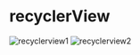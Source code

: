 # recyclerView
![recyclerview1](https://user-images.githubusercontent.com/59538986/96568181-51372c80-12d0-11eb-9f90-5e4f391ed43f.png)
![recyclerview2](https://user-images.githubusercontent.com/59538986/96569211-88f2a400-12d1-11eb-897a-4159e1b1e9db.png)

